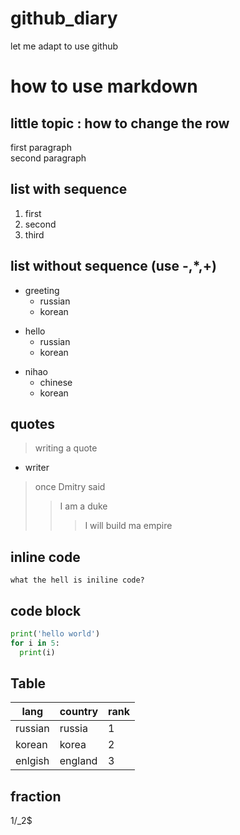 # github_diary
let me adapt to use github

# how to use markdown
## little topic : how to change the row
first paragraph<br/>
second paragraph

## list with sequence
1. first
2. second
3. third
## list without sequence (use -,*,+)
- greeting
  - russian
  - korean
+ hello
  + russian
  + korean
* nihao
  * chinese
  * korean
## quotes
> writing a quote
- writer
> once Dmitry said
> > I am a duke
> > > I will build ma empire
## inline code
`what the hell is iniline code?`
## code block
```python
print('hello world')
for i in 5:
  print(i)
```
## Table
|lang|country|rank|
|---|---|---|
|russian|russia|1|
|korean|korea|2|
|enlgish|england|3|
## fraction
1/_2$
